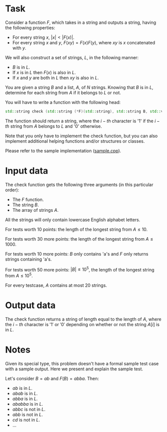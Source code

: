 
# Task

Consider a function $F$, which takes in a string and outputs a string, having the following properties:
* For every string $x$, $|x| < |F(x)|$.
* For every string $x$ and $y$, $F(xy) = F(x)F(y)$, where $xy$ is $x$ concatenated with $y$.

We will also construct a set of strings, $L$, in the following manner:
* $B$ is in $L$.
* If $x$ is in $L$ then $F(x)$ is also in $L$.
* If $x$ and $y$ are both in $L$ then $xy$ is also in $L$.

You are given a string $B$ and a list, $A$, of $N$ strings. Knowing that $B$ is in $L$, determine for each string from $A$ if it belongs to $L$ or not.

You will have to write a function with the following head:

```cpp
std::string check (std::string (*F)(std::string), std::string B, std::vector<std::string> A)
```

The function should return a string, where the $i-th$ character is '1' if the $i-th$ string from $A$ belongs to $L$ and '0' otherwise. 

Note that you only have to implement the check function, but you can also implement additional helping functions and/or structures or classes.

Please refer to the sample implementation ([sample.cpp](_sample.cpp)).

# Input data

The check function gets the following three arguments (in this particular order):
* The $F$ function.
* The string $B$.
* The array of strings $A$.

All the strings will only contain lowercase English alphabet letters. 

For tests worth $10$ points: the length of the longest string from $A \le 10$.

For tests worth $30$ more points: the length of the longest string from $A \le 1000$.

For tests worth $10$ more points: $B$ only contains 'a's and $F$ only returns strings containing 'a's.

For tests worth $50$ more points: $|B| \le 10^5$, the length of the longest string from $A \le 10^5$.

For every testcase, $A$ contains at most $20$ strings.

# Output data

The check function returns a string of length equal to the length of $A$, where the $i-th$ character is $'1'$ or $'0'$ depending on whether or not the string $A[i]$ is in $L$.  

# Notes

Given its special type, this problem doesn't have a formal sample test case with a sample output. Here we present and explain the sample test.

Let's consider $B = ab$ and $F(B) = abba$. Then:
* $ab$ is in $L$.
* $abab$ is in $L$.
* $abba$ is in $L$.
* $ababba$ is in $L$. 
* $abbc$ is not in $L$.
* $abb$ is not in $L$.
* $cd$ is not in $L$.
* ...

